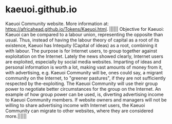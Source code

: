 # kaeuoi.github.io
Kaeuoi Community website. More information at: https://africahead.github.io/Tokens/Kaeuoi.html. |||||| Objective for Kaeuoi:
Kaeuoi can be compared to a labour union, representing the opposite than usual. Thus, instead of having the labour theory of capital as a root of its existence, Kaeuoi has Intequity (Capital of ideas) as a root, combining it with labour. The purpose is for Internet users, to group together against exploitation on the Internet. Lately the news showed clearly, Internet users are exploited, especially by social media websites. Imparting of ideas and personal information is worth a lot, making vast amounts of money from it, with advertising, e.g. 
Kaeuoi Community will be, ones could say, a migrant community on the Internet, to "greener pastures", if they are not sufficiently respected by the-exploiting. The Kaeuoi Community will use their group power to negotiate better circumstances for the group on the Internet. An example of how group power can be used, is, diverting advertising income to Kaeuoi Community members. If website owners and managers will not be willing to share advertising income with Internet users, the Kaeuoi Community can migrate to other websites, where they are considered more.||||||


